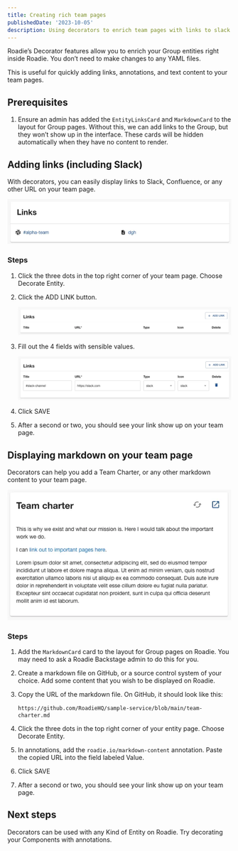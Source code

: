 ```yaml
---
title: Creating rich team pages
publishedDate: '2023-10-05'
description: Using decorators to enrich team pages with links to slack channels and team charters.
---
```


Roadie’s Decorator features allow you to enrich your Group entities right inside Roadie. You don’t need to make changes to any YAML files.

This is useful for quickly adding links, annotations, and text content to your team pages.

## Prerequisites

1. Ensure an admin has added the `EntityLinksCard` and `MarkdownCard` to the layout for Group pages. Without this, we can add links to the Group, but they won’t show up in the interface. These cards will be hidden automatically when they have no content to render.

## Adding links (including Slack)

With decorators, you can easily display links to Slack, Confluence, or any other URL on your team page.

![pupulated links card](./links-card.webp)

### Steps

1. Click the three dots in the top right corner of your team page. Choose Decorate Entity.
2. Click the ADD LINK button.
    
    ![link-decorate.webp](./link-decorate.webp)
    
3. Fill out the 4 fields with sensible values.
    
    ![sensible-values.webp](./sensible-values.webp)
    
4. Click SAVE
5. After a second or two, you should see your link show up on your team page.

## Displaying markdown on your team page

Decorators can help you add a Team Charter, or any other markdown content to your team page.

![team-charter.webp](./team-charter.webp)

### Steps

1. Add the `MarkdownCard` card to the layout for Group pages on Roadie. You may need to ask a Roadie Backstage admin to do this for you.
2. Create a markdown file on GitHub, or a source control system of your choice. Add some content that you wish to be displayed on Roadie.
3. Copy the URL of the markdown file. On GitHub, it should look like this:
    
    ```
    https://github.com/RoadieHQ/sample-service/blob/main/team-charter.md
    ```
    
4. Click the three dots in the top right corner of your entity page. Choose Decorate Entity.
5. In annotations, add the `roadie.io/markdown-content` annotation. Paste the copied URL into the field labeled Value.
6. Click SAVE
7. After a second or two, you should see your link show up on your team page.

## Next steps

Decorators can be used with any Kind of Entity on Roadie. Try decorating your Components with annotations.
